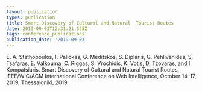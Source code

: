 ```yaml
---
layout: publication
types: publication
title: Smart Discovery of Cultural and Natural  Tourist Routes
date: 2019-09-03T12:31:21.525Z
tags: conference_publications
publication_date: '2019-09-03'
---
```

E. A. Stathopoulos, I. Paliokas, G. Meditskos, S. Diplaris, G. Pehlivanides, S. Tsafaras, E. Valkouma, C. Riggas, S. Vrochidis, K. Votis, D. Tzovaras, and I. Kompatsiaris. Smart Discovery of Cultural and Natural Tourist Routes, IEEE/WIC/ACM International Conference on Web Intelligence, October 14–17, 2019, Thessaloniki, 2019
